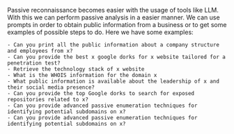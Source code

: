 Passive reconnaissance becomes easier with the usage of tools like LLM. With this we can perform passive analysis in a easier manner. We can use prompts in order to obtain public information from a business or to get some examples of possible steps to do. Here we have some examples:

```
- Can you print all the public information about a company structure and employees from x?
- Can you provide the best x google dorks for x website tailored for a penetration test?
- Retrieve the technology stack of x website
- What is the WHOIS information for the domain x
- What public information is available about the leadership of x and their social media presence?
- Can you provide the top Google dorks to search for exposed repositories related to x?
- Can you provide advanced passive enumeration techniques for identifying potential subdomains on x?
- Can you provide advanced passive enumeration techniques for identifying potential subdomains on x?
```
